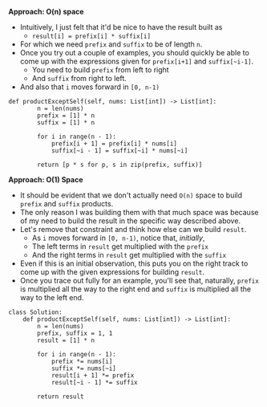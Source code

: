 **Approach: O(n) space**
* Intuitively, I just felt that it'd be nice to have the result built as
	* `result[i] = prefix[i] * suffix[i]`
* For which we need `prefix` and `suffix` to be of length `n`.
* Once you try out a couple of examples, you should quickly be able to come up with the expressions given for `prefix[i+1]` and `suffix[~i-1]`.	
	* You need to build `prefix` from left to right
	* And `suffix` from right to left.
* And also that `i` moves forward in `[0, n-1)`
```
def productExceptSelf(self, nums: List[int]) -> List[int]:
        n = len(nums)
        prefix = [1] * n
        suffix = [1] * n

        for i in range(n - 1):
            prefix[i + 1] = prefix[i] * nums[i]
            suffix[~i - 1] = suffix[~i] * nums[~i]

        return [p * s for p, s in zip(prefix, suffix)]
```

**Approach: O(1) Space**
* It should be evident that we don't actually need `O(n)` space to build `prefix` and `suffix` products.
* The only reason I was building them with that much space was because of my need to build the result in the specific way described above.
* Let's remove that constraint and think how else can we build `result`.
	* As `i` moves forward in `[0, n-1)`, notice that, *initially*,
	* The left terms in `result` get multiplied with the `prefix`
	* And the right terms in `result` get multiplied with the `suffix`
* Even if this is an initial observation, this puts you on the right track to come up with the given expressions for building `result`.
* Once you trace out fully for an example, you'll see that, naturally, `prefix` is multiplied all the way to the right end and `suffix` is multiplied all the way to the left end.
```
class Solution:
    def productExceptSelf(self, nums: List[int]) -> List[int]:
        n = len(nums)
        prefix, suffix = 1, 1
        result = [1] * n

        for i in range(n - 1):
            prefix *= nums[i]
            suffix *= nums[~i]
            result[i + 1] *= prefix
            result[~i - 1] *= suffix

        return result
```
